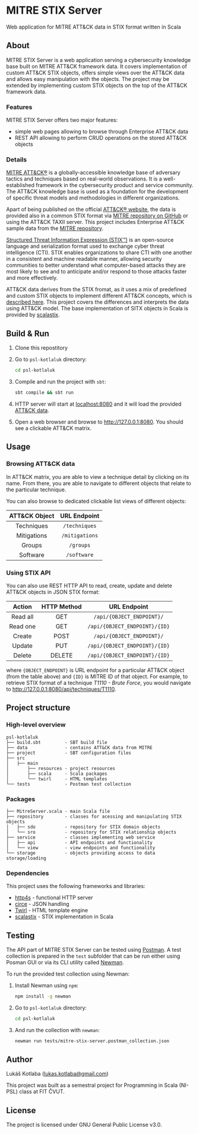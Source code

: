 # MITRE STIX Server

Web application for MITRE ATT&CK data in STIX format written in Scala

## About

MITRE STIX Server is a web application serving a cybersecurity knowledge base built on MITRE ATT&CK framework data. It covers implementation of custom ATT&CK STIX objects, offers simple views over the ATT&CK data and allows easy manipulation with the objects. The project may be extended by implementing custom STIX objects on the top of the ATT&CK framework data.

### Features

MITRE STIX Server offers two major features:

- simple web pages allowing to browse through Enterprise ATT&CK data
- REST API allowing to perform CRUD operations on the stored ATT&CK objects

### Details

[MITRE ATT&CK®](https://attack.mitre.org/) is a globally-accessible knowledge base of adversary tactics and techniques based on real-world observations. It is a well-established framework in the cybersecurity product and service community. The ATT&CK knowledge base is used as a foundation for the development of specific threat models and methodologies in different organizations.

Apart of being published on the official [ATT&CK® website](https://attack.mitre.org/), the data is provided also in a common STIX format via [MITRE repository on GitHub](https://github.com/mitre/cti) or using the ATT&CK TAXII server. This project includes Enterprise ATT&CK sample data from the [MITRE repository](https://github.com/mitre/cti/blob/master/enterprise-attack/enterprise-attack.json).

[Structured Threat Information Expression (STIX™)](https://oasis-open.github.io/cti-documentation/stix/intro) is an open-source language and serialization format used to exchange cyber threat intelligence (CTI). STIX enables organizations to share CTI with one another in a consistent and machine readable manner, allowing security communities to better understand what computer-based attacks they are most likely to see and to anticipate and/or respond to those attacks faster and more effectively.

ATT&CK data derives from the STIX fromat, as it uses a mix of predefined and custom STIX objects to implement different ATT&CK concepts, which is [described here](https://github.com/mitre/cti/blob/master/USAGE.md#the-attck-data-model). This project covers the differences and interprets the data using ATT&CK model. The base implementation of SITX objects in Scala is provided by [scalastix](https://github.com/workingDog/scalastix).

## Build & Run

1. Clone this repostitory
2. Go to `psl-kotlaluk` directory:

   ```bash
   cd psl-kotlaluk
   ```

3. Compile and run the project with `sbt`:

   ```bash
   sbt compile && sbt run
   ```

4. HTTP server will start at [localhost:8080](http://127.0.0.1:8080) and it will load the provided [ATT&CK data](psl-kotlaluk/data/enterprise-attack.json).
5. Open a web browser and browse to http://127.0.0.1:8080. You should see a clickable ATT&CK matrix.

## Usage

### Browsing ATT&CK data

In ATT&CK matrix, you are able to view a technique detail by clicking on its name. From there, you are able to navigate to different objects that relate to the particular technique.

You can also browse to dedicated clickable list views of different objects:

| ATT&CK Object | URL Endpoint   |
|:-------------:|:--------------:|
| Techniques    | `/techniques`  |
| Mitigations   | `/mitigations` |
| Groups        | `/groups`      |
| Software      | `/software`    |

### Using STIX API

You can also use REST HTTP API to read, create, update and delete ATT&CK objects in JSON STIX format:

|  Action  | HTTP Method |     URL Endpoint     |
|:--------:|:-----------:|:--------------------:|
| Read all |     GET     |   `/api/{OBJECT_ENDPOINT}/`   |
| Read one |     GET     | `/api/{OBJECT_ENDPOINT}/{ID}` |
|  Create  |     POST    |   `/api/{OBJECT_ENDPOINT}/`   |
|  Update  |     PUT     | `/api/{OBJECT_ENDPOINT}/{ID}` |
|  Delete  |    DELETE   | `/api/{OBJECT_ENDPOINT}/{ID}` |

where `{OBJECT_ENDPOINT}` is URL endpoint for a particular ATT&CK  object (from the table above) and `{ID}` is MITRE ID of that object. For example, to retrieve STIX format of a technique *T1110 - Brute Force*, you would navigate to http://127.0.0.1:8080/api/techniques/T1110.

## Project structure

### High-level overview

```
psl-kotlaluk
├── build.sbt         - SBT build file
├── data              - contains ATT&CK data from MITRE
├── project           - SBT configuration files
├── src
│   ├── main
│       ├── resources - project resources
│       ├── scala     - Scala packages
│       └── twirl     - HTML templates
└── tests             - Postman test collection
```

### Packages

```
├── MitreServer.scala - main Scala file
├── repository        - classes for acessing and manipulating STIX objects
│   ├── sdo           - repository for STIX domain objects
│   └── sro           - repository for STIX relationship objects
├── service           - classes implementing web service
│   ├── api           - API endpoints and functionality
│   └── view          - view endpoints and functionality
└── storage           - objects providing access to data storage/loading
```

### Dependencies

This project uses the following frameworks and libraries:

- [http4s](https://http4s.org/) - functional HTTP server
- [circe](https://circe.github.io/circe/) - JSON handling
- [Twirl](https://github.com/playframework/twirl) - HTML template engine
- [scalastix](https://github.com/workingDog/scalastix) - STIX implementation in Scala

## Testing

The API part of MITRE STIX Server can be tested using [Postman](https://www.postman.com/product/api-client/). A test collection is prepared in the `test` subfolder that can be run either using Posman GUI or via its CLI utility called [Newman](https://learning.postman.com/docs/running-collections/using-newman-cli/command-line-integration-with-newman/).

To run the provided test collection using Newman:

1. Install Newman using `npm`:

   ```bash
   npm install -g newman
   ```

2. Go to `psl-kotlaluk` directory:

   ```bash
   cd psl-kotlaluk
   ```

3. And run the collection with `newman`:

   ```bash
   newman run tests/mitre-stix-server.postman_collection.json
   ```

## Author

Lukáš Kotlaba (lukas.kotlaba@gmail.com)

This project was built as a semestral project for Programming in Scala (NI-PSL) class at FIT ČVUT.

## License

The project is licensed under GNU General Public License v3.0.
